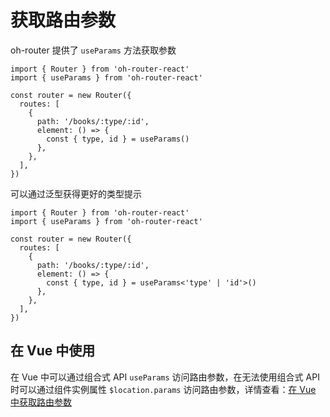 # 获取路由参数

oh-router 提供了 `useParams` 方法获取参数

```tsx | pure
import { Router } from 'oh-router-react'
import { useParams } from 'oh-router-react'

const router = new Router({
  routes: [
    {
      path: '/books/:type/:id',
      element: () => {
        const { type, id } = useParams()
      },
    },
  ],
})
```

可以通过泛型获得更好的类型提示

```tsx | pure
import { Router } from 'oh-router-react'
import { useParams } from 'oh-router-react'

const router = new Router({
  routes: [
    {
      path: '/books/:type/:id',
      element: () => {
        const { type, id } = useParams<'type' | 'id'>()
      },
    },
  ],
})
```

## 在 Vue 中使用

在 Vue 中可以通过组合式 API `useParams` 访问路由参数，在无法使用组合式 API 时可以通过组件实例属性 `$location.params` 访问路由参数，详情查看：[在 Vue 中获取路由参数](/zh/guide/use-in-vue#%E8%8E%B7%E5%8F%96%E8%B7%AF%E7%94%B1%E5%8F%82%E6%95%B0)
